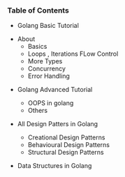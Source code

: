 

### Table of Contents
+ Golang Basic Tutorial 
- About 
    - Basics
    - Loops , Iterations FLow Control 
    - More Types 
    - Concurrency 
    - Error Handling 

+ Golang Advanced Tutorial 
    - OOPS in golang 
    - Others 

+ All Design Patters in Golang 
    - Creational Design Patterns 
    - Behavioural Design Patterns 
    - Structural Design Patterns

+ Data Structures in Golang 
